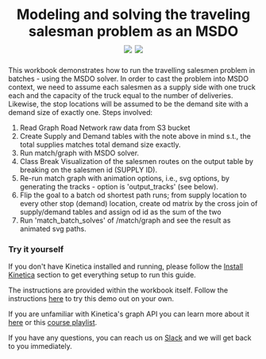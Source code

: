 <h1 align = "center">
Modeling and solving the traveling salesman problem as an MSDO
<br>
<img src="https://img.shields.io/badge/tested-%3E=v7.7.1-green"></img>  <img src="https://img.shields.io/badge/time-15 mins-blue"></img>
</h1>

This workbook demonstrates how to run the travelling salesmen problem in batches - using the MSDO solver. In order to cast the problem into MSDO context, we need to assume each salesmen as a supply side with one truck each and the capacity of the truck equal to the number of deliveries. Likewise, the stop locations will be assumed to be the demand site with a demand size of exactly one. Steps involved:

1. Read Graph Road Network raw data from S3 bucket
2. Create Supply and Demand tables with the note above in mind s.t., the total supplies matches total demand size exactly.
3. Run match/graph with MSDO solver.
4. Class Break Visualization of the salesmen routes on the output table by breaking on the salesmen id (SUPPLY ID).
5. Re-run match graph with animation options, i.e., svg options, by generating the tracks - option is 'output_tracks' (see below).
6. Flip the goal to a batch od shortest path runs; from supply location to every other stop (demand) location, create od matrix by the cross join of supply/demand tables and assign od id as the sum of the two
7. Run 'match_batch_solves' of /match/graph and see the result as animated svg paths.

### Try it yourself
If you don't have Kinetica installed and running, please follow the [Install Kinetica](https://github.com/kineticadb/examples#install-kinetica) section to get everything setup to run this guide.

The instructions are provided within the workbook itself. Follow the instructions [here](https://github.com/kineticadb/examples#how-to-run-these-examples) to try this demo out on your own.

If you are unfamiliar with Kinetica's graph API you can learn more about it [here](https://docs.kinetica.com/7.1/graph_solver/network_graph_solver) or this [course playlist](https://www.youtube.com/playlist?list=PLtLChx8K0ZZVkufn1GMvsR3BY2jMP3JXD).

If you have any questions, you can reach us on [Slack](https://join.slack.com/t/kinetica-community/shared_invite/zt-13ynqf304-bxuI_JKd9bW1BXny~Ze1QQ) and we will get back to you immediately.
